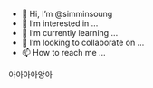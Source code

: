 - 👋 Hi, I’m @simminsoung
- 👀 I’m interested in ...
- 🌱 I’m currently learning ...
- 💞️ I’m looking to collaborate on ...
- 📫 How to reach me ...

<!---
simminsoung/simminsoung is a ✨ special ✨ repository because its `README.md` (this file) appears on your GitHub profile.
You can click the Preview link to take a look at your changes.
--->


아아아아앙아
